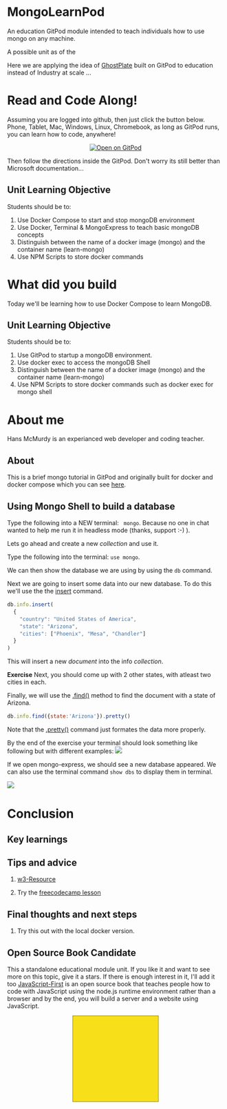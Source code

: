 # MongoLearnPod
An education GitPod module intended to teach individuals how to use mongo on any machine.

A possible unit as of the 

Here we are applying the idea of [GhostPlate](https://github.com/HansUXdev/GhostPlate) built on GitPod to education instead of Industry at scale ...

# Read and Code Along!
Assuming you are logged into github, then just click the button below. Phone, Tablet, Mac, Windows, Linux, Chromebook, as long as GitPod runs, you can learn how to code, anywhere!

<p align="center">  
   <a href="https://gitpod.io/#https://github.com/HansUXdev/MongoLearnPodt"><img src="http://gitpod.io/button/open-in-gitpod.svg" alt="Open on GitPod" height="50px"/></a>  
</p>

Then follow the directions inside the GitPod. Don't worry its still better than Microsoft documentation...

## Unit Learning Objective
Students should be to:
1. Use Docker Compose to start and stop mongoDB environment
2. Use Docker, Terminal & MongoExpress to teach basic mongoDB concepts
3. Distinguish between the name of a docker image (mongo) and the container name (learn-mongo)
4. Use NPM Scripts to store docker commands


# What did you build
Today we'll be learning how to use Docker Compose to learn MongoDB.

## Unit Learning Objective
Students should be to:
1. Use GitPod to startup a mongoDB environment.
2. Use docker exec to access the mongoDB Shell 
3. Distinguish between the name of a docker image (mongo) and the container name (learn-mongo)
4. Use NPM Scripts to store docker commands such as docker exec for mongo shell

# About me
Hans McMurdy is an experianced web developer and coding teacher.

## About
This is a brief mongo tutorial in GitPod and originally built for docker and docker compose which you can see [here](https://github.com/HansUXdev/OSS-Books/tree/master/JavaScript-First/00-JavaScript-DataBases/mongo).

## Using Mongo Shell to build a database
  Type the following into a NEW terminal: ` mongo`. Because no one in chat wanted to help me run it in headless mode (thanks, support :-) ).
  
  Lets go ahead and create a new *collection* and use it. 

  Type the following into the terminal: `use mongo`. 

  We can then show the database we are using by using the `db` command.

  Next we are going to insert some data into our new database.
  To do this we'll use the the [insert](https://docs.mongodb.com/manual/tutorial/insert-documents/) command.


  ```js
  db.info.insert(
    {
      "country": "United States of America", 
      "state": "Arizona", 
      "cities": ["Phoenix", "Mesa", "Chandler"]
    }
  )
  ```
  This will insert a new *document* into the info *collection*.

  **Exercise**
  Next, you should come up with 2 other states, with atleast two cities in each.

  Finally, we will use the [.find()]() method to find the document with a state of Arizona.

  ```js
  db.info.find({state:'Arizona'}).pretty()
  ```
  Note that the [.pretty()]() command just formates the data more properly.


  By the end of the exercise your terminal should look something like following but with different examples:
  [![](exercise1.png)]()

  If we open mongo-express, we should see a new database appeared. We can also use the terminal command `show dbs` to display them in terminal.

  [![](mongo-express02.png)]()

# Conclusion


## Key learnings

## Tips and advice

   
1. [w3-Resource](https://www.w3resource.com/mongodb/databases-documents-collections.php#:~:text=A%20collection%20is%20analogous%20to,are%20not%20same%20in%20structure.&text=In%20a%20relational%20database%20like,formula%20defining%20structure%20of%20data)
   
2. Try the [freecodecamp lesson](https://www.freecodecamp.org/news/learn-mongodb-a4ce205e7739/)



## Final thoughts and next steps
   
1. Try this out with the local docker version.


## Open Source Book Candidate
This a standalone educational module unit. If you like it and want to see more on this topic, give it a stars. If there is enough interest in it, I'll add it too [JavaScript-First](https://github.com/HansUXdev/JavaScript-First) is an open source book that teaches people how to code with JavaScript using the node.js runtime environment rather than a browser and by the end, you will build a server and a website using JavaScript.

<p align="center">
   <a href="https://github.com/HansUXdev/JavaScript-First">
      <img src="https://raw.githubusercontent.com/HansUXdev/JavaScript-First/2acf5840c15af96602aceb66303ea69c5b75e344/logo.svg" style="max-width:50%;" height="200px" alt="JavaScript Logo"/>
   </a>
</p>
